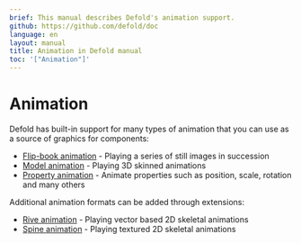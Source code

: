 ```yaml
---
brief: This manual describes Defold's animation support.
github: https://github.com/defold/doc
language: en
layout: manual
title: Animation in Defold manual
toc: '["Animation"]'
---
```


# Animation

Defold has built-in support for many types of animation that you can use as a source of graphics for components:

* [Flip-book animation](/manuals/flipbook-animation) - Playing a series of still images in succession
* [Model animation](/manuals/model-animation) - Playing 3D skinned animations
* [Property animation](/manuals/property-animation) - Animate properties such as position, scale, rotation and many others

Additional animation formats can be added through extensions:

* [Rive animation](/extension-rive) - Playing vector based 2D skeletal animations
* [Spine animation](/extension-spine) - Playing textured 2D skeletal animations